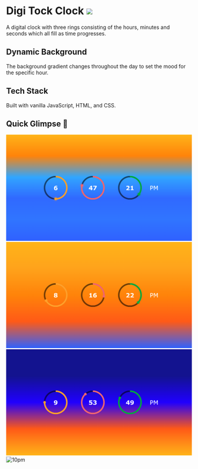 <h1>
  Digi Tock Clock
  <img src="https://media.giphy.com/media/rWJRwQVItkY4E/giphy.gif" width="30px"/>
</h1>

A digital clock with three rings consisting of the hours, minutes and seconds which all fill as time progresses.

## Dynamic Background

The background gradient changes throughout the day to set the mood for the specific hour.

## Tech Stack

Built with vanilla JavaScript, HTML, and CSS.

## Quick Glimpse :eyes:
![6pm](https://github.com/jeandre-visser/clock/blob/main/assets/6pm.png)
![8pm](https://github.com/jeandre-visser/clock/blob/main/assets/8pm.png)
![9pm](https://github.com/jeandre-visser/clock/blob/main/assets/9pm.png)
![10pm]()